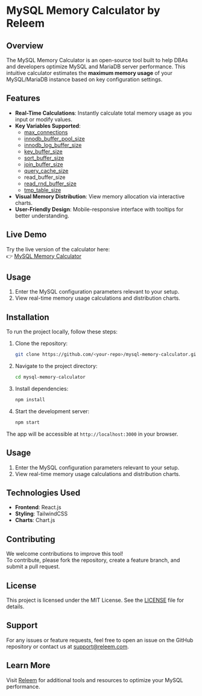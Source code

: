 # MySQL Memory Calculator by Releem

## Overview

The MySQL Memory Calculator is an open-source tool built to help DBAs and developers optimize MySQL and MariaDB server performance. This intuitive calculator estimates the **maximum memory usage** of your MySQL/MariaDB instance based on key configuration settings.

## Features

- **Real-Time Calculations**: Instantly calculate total memory usage as you input or modify values.
- **Key Variables Supported**:
  - [max_connections](https://releem.com/docs/mysql-performance-tuning/max_connections)
  - [innodb_buffer_pool_size](https://releem.com/docs/mysql-performance-tuning/innodb_buffer_pool_size)
  - [innodb_log_buffer_size](https://releem.com/docs/mysql-performance-tuning/innodb_log_buffer_size)
  - [key_buffer_size](https://releem.com/docs/mysql-performance-tuning/key_buffer_size)
  - [sort_buffer_size](https://releem.com/docs/mysql-performance-tuning/sort_buffer_size)
  - [join_buffer_size](https://releem.com/docs/mysql-performance-tuning/join_buffer_size)
  - [query_cache_size](https://releem.com/docs/mysql-performance-tuning/query_cache_size)
  - read_buffer_size
  - [read_rnd_buffer_size](https://releem.com/docs/mysql-performance-tuning/read_rnd_buffer_size)
  - [tmp_table_size](https://releem.com/docs/mysql-performance-tuning/tmp_table_size)
- **Visual Memory Distribution**: View memory allocation via interactive charts.
- **User-Friendly Design**: Mobile-responsive interface with tooltips for better understanding.

## Live Demo

Try the live version of the calculator here:  
👉 [MySQL Memory Calculator](https://releem.com/tools/mysql-memory-calculator)

## Usage

1. Enter the MySQL configuration parameters relevant to your setup.
2. View real-time memory usage calculations and distribution charts.


## Installation

To run the project locally, follow these steps:

1. Clone the repository:
   ```bash
   git clone https://github.com/<your-repo>/mysql-memory-calculator.git
   ```
2. Navigate to the project directory:
   ```bash
   cd mysql-memory-calculator
   ```
3. Install dependencies:
   ```bash
   npm install
   ```
4. Start the development server:
   ```bash
   npm start
   ```

The app will be accessible at `http://localhost:3000` in your browser.

## Usage

1. Enter the MySQL configuration parameters relevant to your setup.
2. View real-time memory usage calculations and distribution charts.

## Technologies Used

- **Frontend**: React.js
- **Styling**: TailwindCSS
- **Charts**: Chart.js

## Contributing

We welcome contributions to improve this tool!  
To contribute, please fork the repository, create a feature branch, and submit a pull request.

## License

This project is licensed under the MIT License. See the [LICENSE](LICENSE) file for details.

## Support

For any issues or feature requests, feel free to open an issue on the GitHub repository or contact us at [support@releem.com](mailto:support@releem.com).

## Learn More

Visit [Releem](https://releem.com) for additional tools and resources to optimize your MySQL performance.